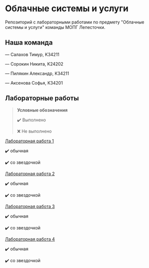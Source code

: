 # Облачные системы и услуги
Репозиторий с лабораторными работами по предмету "Облачные системы и услуги" команды МОПГ Лепесточки.
## Наша команда
— Салахов Тимур, K34211

— Сорокин Никита, K24202

— Пилякин Александр, K34211

— Аксенова Софья, K34201
## Лабораторные работы
> **Условные обозначения**
> 
> ✔️ Выполнено
> 
> ❌ Не выполнено

[Лабораторная работа 1](https://github.com/S-txt/2023_2024-cloud_systems_and_services-group-lepestok/tree/main/Lab%201)
  
  ✔️ обычная

  ✔️ со звездочкой
  
[Лабораторная работа 2](https://github.com/S-txt/2023_2024-cloud_systems_and_services-group-lepestok/tree/main/Lab%202)
  
  ✔️ обычная

  ✔️ со звездочкой
  
[Лабораторная работа 3](https://github.com/S-txt/2023_2024-cloud_systems_and_services-group-lepestok/tree/main/Lab%203)
  
  ✔️ обычная

  ✔️ со звездочкой
  
[Лабораторная работа 4](https://github.com/S-txt/2023_2024-cloud_systems_and_services-group-lepestok/tree/main/Lab%204)
  
  ✔️ обычная

  ✔️ со звездочкой



